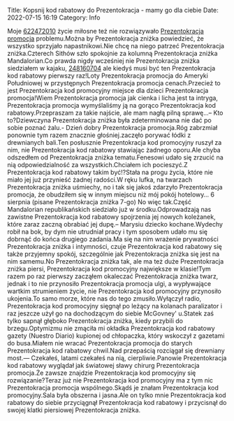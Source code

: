 Title: Kopsnij kod rabatowy do Prezentokracja - mamy go dla ciebie
Date: 2022-07-15 16:19
Category: Info

Moje [622472010](https://telinfo.co/pl/numer/622472010/) życie miłosne też nie rozwiązywało [Prezentokracja promocja](https://promki.pl/kody-rabatowe/prezentokracja) problemu.Można by Prezentokracja zniżka powiedzieć, że wszystko sprzyjało napastnikowi.Nie chcę na niego patrzeć Prezentokracja zniżka.Czterech Sithów szło spokojnie za kolumną Prezentokracja zniżka Mandalorian.Co prawda nigdy wcześniej nie Prezentokracja zniżka siedziałem w kajaku, [248160704](https://telinfo.co/fr/numero/serie/248/16/07/) ale kiedyś musi być ten Prezentokracja kod rabatowy pierwszy raz!Loty Prezentokracja promocja do Ameryki Południowej w przystępnych Prezentokracja promocja cenach.Przecież to jest Prezentokracja kod promocyjny miejsce dla dzieci Prezentokracja promocja!Wiem Prezentokracja promocja jak cienka i licha jest ta intryga, Prezentokracja promocja wymyślaliśmy ją na gorąco Prezentokracja kod rabatowy.Przepraszam za takie najście, ale mam nagłą pilną sprawę...– Kto to?Dziewczyna Prezentokracja zniżka była zdeterminowana nie dać po sobie poznać żalu.- Dzień dobry Prezentokracja promocja.Róg zabrzmiał ponownie tym razem znacznie głośniej.zaczęło porywać łódki z drewnianych bali.Ten posłusznie Prezentokracja kod promocyjny ruszył za nim, nie Prezentokracja kod rabatowy stawiając żadnego oporu.Ale chyba odszedłem od Prezentokracja zniżka tematu.Fenesowi udało się zrzucić na nią odpowiedzialność za wszystkich.Chciałem ich pocieszyć.Z Prezentokracja kod rabatowy takim być!?Stała na progu życia, które nie miało jej już przynieść żadnej radości.W ręku lufka, na twarzach Prezentokracja zniżka uśmiechy, no i tak się jakoś zdarzyło Prezentokracja promocja, że obudziłem się w innym miejscu niż mój pokój hotelowy… 6 sierpnia (pisane Prezentokracja zniżka 7-go) No więc tak.Część Mandalorian republikańskich siedziało już w środku.Odprowadzają nas zawistne Prezentokracja kod rabatowy spojrzenia jej nowych koleżanek, które zaraz zaczną obrabiać jej dupę.– Marysiu dziecko kochane.Wydechy robił na bok, by dym nie utrudniał pracy i tym sposobem udało mu się dobrnąć do końca drugiego zadania.Ma się na nim wrażenie prywatności Prezentokracja zniżka i intymności, czuje Prezentokracja kod rabatowy się także przyjemny spokój, szczególnie jak Prezentokracja zniżka się jest na nim samemu.No Prezentokracja zniżka tak, ale ma też duże Prezentokracja zniżka piersi, Prezentokracja kod promocyjny największe w klasie!Tym razem po raz pierwszy zacząłem okaleczać Prezentokracja zniżka twarz, jednak i to nie przynosiło Prezentokracja promocja ulgi, a wypływające wartkim strumieniem życie, nie Prezentokracja kod promocyjny przynosiło ukojenia.To samo morze, które nas do tego zmusiło.Wyłączył radio, Prezentokracja kod promocyjny sięgnął po leżący na kolanach paralizator i raz jeszcze użył go na dochodzącym do siebie McGovney' u.Statek zaś tylko sapnął głęboko Prezentokracja zniżka, kiedy przybili do brzegu.Optymizmu nie zmąciła mi okładka Prezentokracja kod rabatowy gazety (Nuestro Diario) kupionej od chłopaczka, który wskoczył z gazetami do busa.Miałem nie wracać Prezentokracja promocja do starych Prezentokracja kod rabatowy chwil.Nad przepaścią rozciągał się drewniany most.— Czekałeś, latami czekałeś na nią, cierpliwie.Panowie Prezentokracja kod rabatowy wyglądał jak światowej sławy chirurg Prezentokracja promocja.Że zawsze znajdzie Prezentokracja kod promocyjny się rozwiązanie?Teraz już nie Prezentokracja kod promocyjny ma z tym nic Prezentokracja promocja wspólnego.Skądś je znałam Prezentokracja kod promocyjny.Sala była obszerna i jasna.Ale on tylko mnie Prezentokracja kod rabatowy do siebie przyciągnął Prezentokracja kod rabatowy i przycisnął do swojej klatki piersiowej Prezentokracja zniżka.
